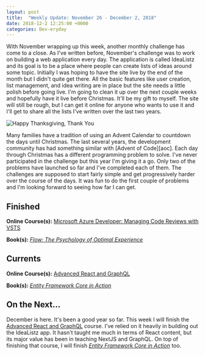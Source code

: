 ```yaml
---
layout: post
title:  "Weekly Update: November 26 - December 2, 2018"
date: 2018-12-2 12:25:00 +0000
categories: Dev-eryday
---
```


With November wrapping up this week, another monthly challenge has come to a close. As I've written before, November's challenge was to work on building a web application every day. The application is called IdeaListz and its goal is to be a place where people can create lists of ideas around some topic. Initially I was hoping to have the site live by the end of the month but I didn't quite get there. All the basic features like user creation, list management, and idea writing are in place but the site needs a little polish before going live. I'm going to clean it up over the next couple weeks and hopefully have it live before Christmas. It'll be my gift to myself. The site will still be rough, but I can get it online for anyone who wants to use it and I'll get to share all the lists I've written over the last two years.

![Happy Thanksgiving, Thank You](https://farm5.staticflickr.com/4807/32173613978_f2831fc2db.jpg)

Many families have a tradition of using an Advent Calendar to countdown the days until Christmas. The last several years, the development community has had something similar with [Advent of Code][aoc]. Each day through Christmas has a different programming problem to solve. I've never participated in the challenge but this year I'm giving it a go. Only two of the problems have launched so far and I've completed each of them. The challenges are supposed to start fairly simple and get progressively harder over the course of the days. It was fun to do the first couple of problems and I'm looking forward to seeing how far I can get.

## Finished

**Online Course(s):** [Microsoft Azure Developer: Managing Code Reviews with VSTS][mcr]

**Book(s):** *[Flow: The Psychology of Optimal Experience][flo]*

## Currents

**Online Course(s):** [Advanced React and GraphQL][ar]

**Book(s):** *[Entity Framework Core in Action][efc]*

## On the Next...

December is here. It's been a good year so far. This week I will finish the [Advanced React and GraphQL][ar] course. I've relied on it heavily in building out the IdeaListz app. It hasn't taught me much in terms of React content, but its major value has been in teaching NextJS and GraphQL. On top of finishing that course, I will finish *[Entity Framework Core in Action][efc]* too.

[tp]: https://www.amazon.com/Turning-Pro-Inner-Power-Create/dp/1936891034/
[dw]: https://www.amazon.com/Do-Work-Steven-Pressfield-ebook/dp/B00NK0MJBK/
[njs]: https://nextjs.org/
[gql]: https://graphql.org/
[ap]: https://www.apollographql.com/
[pri]: https://www.prisma.io/
[ar]: https://advancedreact.com/
[play]: https://github.com/jpniederer/NETCorePlayground
[di]: https://www.amazon.com/Design-Programmer-Architect-Pragmatic-Programmers/dp/1680502093/
[re]: https://www.udemy.com/react-the-complete-guide-incl-redux/
[src]: https://chatappwithsignalr.azurewebsites.net/index.html
[oau]: https://app.pluralsight.com/library/courses/oauth-2-getting-started/table-of-contents
[tib]: https://www.amazon.com/Thinking-Bets-Making-Smarter-Decisions-ebook/dp/B074DG9LQF/
[lgs]: https://app.pluralsight.com/library/courses/less-getting-started/table-of-contents
[gf]: https://app.pluralsight.com/library/courses/github-fundamentals/table-of-contents
[tfs]: https://www.amazon.com/Thinking-Fast-Slow-Daniel-Kahneman-ebook/dp/B00555X8OA/
[tw]: https://tailwindcss.com/
[hn]: https://news.ycombinator.com/item?id=18084013
[mlc]: http://course.fast.ai/ml.html
[ghf]: https://app.pluralsight.com/library/courses/github-fundamentals/table-of-contents
[spr]: https://www.amazon.com/Sprint-Solve-Problems-Test-Ideas-ebook/dp/B010MH1DAQ/
[vid]: https://www.youtube.com/watch?v=mMWzVyIhDTk
[gfg]: https://www.geeksforgeeks.org/
[tl]: https://www.amazon.com/Becoming-Technical-Leader-Problem-Solving-Approach/dp/0932633021/
[gen]: https://app.pluralsight.com/library/courses/csharp-best-practices-collections-generics/table-of-contents
[efc]: https://app.pluralsight.com/library/courses/playbook-ef-core-2-1-whats-new/table-of-contents
[tfr]: https://www.amazon.com/Fifth-Risk-Michael-Lewis-ebook/dp/B07FFCMSCX/
[cra]: https://www.amazon.com/Doesnt-Have-Be-Crazy-Work-ebook/dp/B079WV79TK/
[cqrs]: https://app.pluralsight.com/library/courses/cqrs-in-practice/table-of-contents
[ror]: https://rubyonrails.org/
[gr]: https://basecamp.com/books/getting-real
[ef]: https://docs.microsoft.com/en-us/ef/core/
[saa]: https://app.pluralsight.com/library/courses/openid-and-oauth2-securing-angular-apps/table-of-contents
[acc]: https://www.amazon.com/Accelerate-Software-Performing-Technology-Organizations-ebook/dp/B07B9F83WM/
[mvc]: https://app.pluralsight.com/library/courses/aspdotnet-core-mvc-enterprise-application/table-of-contents
[efc]: https://www.amazon.com/Entity-Framework-Core-Action-Smith/dp/161729456X/
[dg]: https://www.amazon.com/Daring-Greatly-Courage-Vulnerable-Transforms-ebook/dp/B007P7HRS4/
[woa]: https://www.amazon.com/War-Art-Steven-Pressfield-ebook/dp/B007A4SDCG/
[mb]: https://www.amazon.com/Misbehaving-Behavioral-Economics-Richard-Thaler-ebook/dp/B00NUB4GFQ/
[dms]: https://app.pluralsight.com/library/courses/microsoft-azure-monitoring-strategy-identity-security-design/table-of-contents
[mcr]: https://app.pluralsight.com/library/courses/microsoft-azure-vsts-code-reviews-managing/table-of-contents
[gt]: https://www.amazon.com/Goodbye-Things-New-Japanese-Minimalism-ebook/dp/B01HDSU7KE/
[fbbp]: https://app.pluralsight.com/library/courses/functional-programming-big-picture/table-of-contents
[flo]: https://www.amazon.com/Flow-Psychology-Experience-Perennial-Classics-ebook/dp/B000W94FE6/